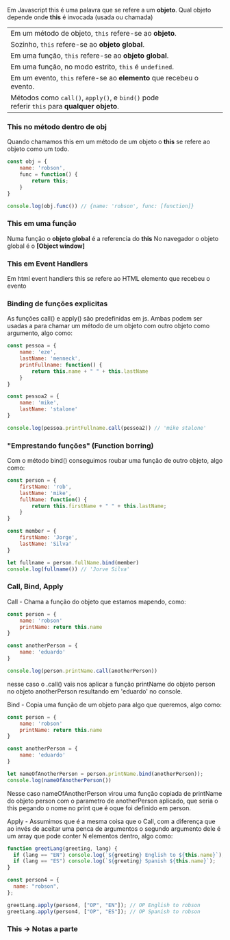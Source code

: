 Em Javascript this é uma palavra que se refere a um **objeto**.
Qual objeto depende onde **this** é invocada (usada ou chamada)

|                                                                                            |
| ------------------------------------------------------------------------------------------ |
| Em um método de objeto, `this` refere-se ao **objeto**.                                    |
| Sozinho, `this` refere-se ao **objeto global**.                                            |
| Em uma função, `this` refere-se ao **objeto global**.                                      |
| Em uma função, no modo estrito, `this` é `undefined`.                                      |
| Em um evento, `this` refere-se ao **elemento** que recebeu o evento.                       |
| Métodos como `call()`, `apply()`, e `bind()` pode referir `this` para **qualquer objeto**. |

### This no método dentro de obj
Quando chamamos this em um método de um objeto o **this** se refere ao objeto como um todo.

```javascript
const obj = {
	name: 'robson',
	func = function() {
		return this;
	}
}

console.log(obj.func()) // {name: 'robson', func: [function]}
```

### This em uma função
Numa função o **objeto global** é a referencia do **this**
No navegador o objeto global é o **[Object window]**


### This em Event Handlers
Em html event handlers this se refere ao HTML elemento que recebeu o evento

### Binding de funções explicitas
As funções call() e apply() são predefinidas em js.
Ambas podem ser usadas a para chamar um método de um objeto com outro objeto como argumento, algo como:

```javascript
const pessoa = {
	name: 'eze',
	lastName: 'menneck',
	printFullname: function() {
		return this.name + " " + this.lastName
	}
}

const pessoa2 = {
	name: 'mike',
	lastName: 'stalone'
}

console.log(pessoa.printFullname.call(pessoa2)) // 'mike stalone'
```

### "Emprestando funções" (Function borring)
Com o método bind() conseguimos roubar uma função de outro objeto, algo como:

```javascript
const person = {
    firstName: 'rob',
    lastName: 'mike',
    fullName: function() {
        return this.firstName + " " + this.lastName;
    }
}

const member = {
    firstName: 'Jorge',
    lastName: 'Silva'
}

let fullname = person.fullName.bind(member)
console.log(fullname()) // 'Jorve Silva'
```




### Call, Bind, Apply

Call - Chama a função do objeto que estamos mapendo, como:
```javascript
const person = {
	name: 'robson'
	printName: return this.name
}

const anotherPerson = {
	name: 'eduardo'
}

console.log(person.printName.call(anotherPerson))
```
nesse caso o .call() vais nos aplicar a função printName do objeto person no objeto anotherPerson resultando em 'eduardo' no console.

Bind - Copia uma função de um objeto para algo que queremos, algo como:
```javascript
const person = {
	name: 'robson'
	printName: return this.name
}

const anotherPerson = {
	name: 'eduardo'
}

let nameOfAnotherPerson = person.printName.bind(anotherPerson));
console.log(nameOfAnotherPerson())
```
Nesse caso nameOfAnotherPerson virou uma função copiada de printName do objeto person com o parametro de anotherPerson aplicado, que seria o this pegando o nome no print que é oque foi definido em person.

Apply - Assumimos que é a mesma coisa que o Call, com a diferença que ao invés de aceitar uma penca de argumentos o segundo argumento dele é um array que pode conter N elementos dentro, algo como:
```javascript
function greetLang(greeting, lang) {
  if (lang == "EN") console.log(`${greeting} English to ${this.name}`);
  if (lang == "ES") console.log(`${greeting} Spanish ${this.name}`);
}

const person4 = {
  name: "robson",
};

greetLang.apply(person4, ["OP", "EN"]); // OP English to robson
greetLang.apply(person4, ["OP", "ES"]); // OP Spanish to robson
```


### This -> Notas a parte
